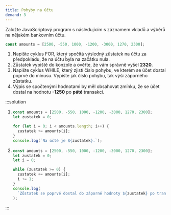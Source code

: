 ```yaml
---
title: Pohyby na účtu
demand: 3
---
```


Založte JavaScriptový program s následujícím s záznamem vkladů a výběrů na nějakém bankovním účtu.

```js
const amounts = [2500, -550, 1000, -1200, -3000, 1270, 2300];
```

1. Napište cyklus FOR, který spočítá výsledný zůstatek na účtu za předpokladu, že na účtu byla na začátku nula.
1. Zůstatek vypiště do konzole a ověřte, že vám správně vyšel **2320**.
1. Napište cyklus WHILE, který zjistí číslo pohybu, ve kterém se účet dostal poprvé do mínusu. Vypište jak číslo pohybu, tak výši záporného zůstatku.
1. Výpis se spočtenými hodnotami by měl obsahovat zmínku, že se účet dostal na hodnotu **-1250** po **páté** transakci.

:::solution

1. ```js
   const amounts = [2500, -550, 1000, -1200, -3000, 1270, 2300];
   let zustatek = 0;

   for (let i = 0; i < amounts.length; i++) {
     zustatek += amounts[i];
   }
   console.log(`Na účtě je ${zustatek}.`);
   ```

2. ```js
   const amounts = [2500, -550, 1000, -1200, -3000, 1270, 2300];
   let zustatek = 0;
   let i = 0;

   while (zustatek >= 0) {
     zustatek += amounts[i];
     i += 1;
   }
   console.log(
     `Zůstatek se poprvé dostal do záporné hodnoty ${zustatek} po transakci číslo ${i}.`
   );
   ```

:::
